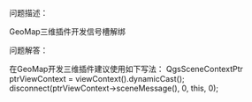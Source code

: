 问题描述：

GeoMap三维插件开发信号槽解绑


问题解答：

在GeoMap开发三维插件建议使用如下写法：
QgsSceneContextPtr ptrViewContext = viewContext().dynamicCast<QgsSceneContext>();
disconnect(ptrViewContext->sceneMessage(), 0, this, 0);
